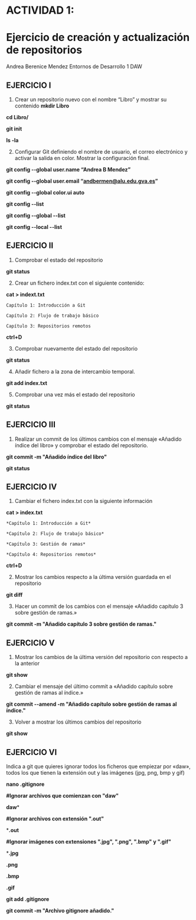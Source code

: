 # ACTIVIDAD 1:
# Ejercicio de creación y actualización de repositorios




Andrea Berenice Mendez
Entornos de Desarrollo 
1 DAW

## EJERCICIO I
		
1. Crear un repositorio nuevo con el nombre “Libro” y mostrar su contenido
**mkdir Libro**

**cd Libro/**

**git init**

**ls -la**

2. Configurar Git definiendo el nombre de usuario, el correo electrónico y activar la salida en color. Mostrar la configuración final.

**git config --global user.name “Andrea B Mendez”**

**git config --global user.email “andbermen@alu.edu.gva.es”**

**git config --global color.ui auto**
		    
		    
**git config --list**

**git config --global --list** 

**git config --local --list**


## EJERCICIO II
1. Comprobar el estado del repositorio

**git status**

2. Crear un fichero index.txt con el siguiente contenido:

**cat > indext.txt**

    Capítulo 1: Introducción a Git
    
    Capítulo 2: Flujo de trabajo básico
    
    Capítulo 3: Repositorios remotos
    
**ctrl+D**

3. Comprobar nuevamente del estado del repositorio

**git status**

4. Añadir fichero a la zona de intercambio temporal.

**git add index.txt**

5. Comprobar una vez más el estado del repositorio

**git status**
	
## EJERCICIO III
1. Realizar un commit de los últimos cambios con el mensaje «Añadido índice del libro» y comprobar el estado del repositorio.

**git commit -m "Añadido índice del libro"**

**git status**

## EJERCICIO IV
1. Cambiar el fichero index.txt con la siguiente información

**cat > index.txt**

	*Capítulo 1: Introducción a Git*
	
	*Capítulo 2: Flujo de trabajo básico*

	*Capítulo 3: Gestión de ramas*
	
	*Capítulo 4: Repositorios remotos*
	
**ctrl+D**

2. Mostrar los cambios respecto a la última versión guardada en el repositorio

**git diff**

3. Hacer  un commit de los cambios con el mensaje «Añadido capítulo 3 sobre gestión de ramas.»

**git commit -m "Añadido capítulo 3 sobre gestión de ramas."**

## EJERCICIO V
1. Mostrar los cambios de la última versión del repositorio con respecto a la anterior

**git show**

2. Cambiar el mensaje del último commit a «Añadido capítulo sobre gestión de ramas al índice.»

**git commit --amend -m "Añadido capítulo sobre gestión de ramas al índice."**

3. Volver a mostrar los últimos cambios del repositorio

**git show**

## EJERCICIO VI
Indica a git que quieres ignorar todos los ficheros que empiezar por «daw», todos los que tienen la extensión out y las imágenes (jpg, png, bmp y gif)

**nano .gitignore**

**#Ignorar archivos que comienzan con "daw"**

**daw***

**#Ignorar archivos con extensión ".out"**

***.out**

**#Ignorar imágenes con extensiones ".jpg", ".png", ".bmp" y ".gif"**

***.jpg**

**.png**

**.bmp**

**.gif**

**git add .gitignore**

**git commit -m "Archivo gitignore añadido."**

